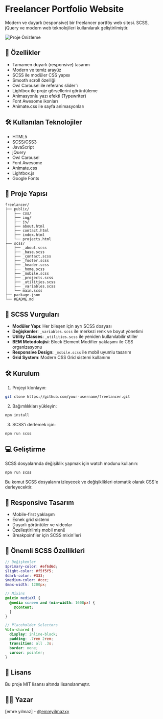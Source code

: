 # Freelancer Portfolio Website

Modern ve duyarlı (responsive) bir freelancer portföy web sitesi. SCSS, jQuery ve modern web teknolojileri kullanılarak geliştirilmiştir.

![Proje Önizleme](public/img/main-background-promote)

## 🚀 Özellikler

- Tamamen duyarlı (responsive) tasarım
- Modern ve temiz arayüz
- SCSS ile modüler CSS yapısı
- Smooth scroll özelliği
- Owl Carousel ile referans slider'ı
- Lightbox ile proje görsellerini görüntüleme
- Animasyonlu yazı efekti (Typewriter)
- Font Awesome ikonları
- Animate.css ile sayfa animasyonları

## 🛠️ Kullanılan Teknolojiler

- HTML5
- SCSS/CSS3
- JavaScript
- jQuery
- Owl Carousel
- Font Awesome
- Animate.css
- Lightbox.js
- Google Fonts

## 📂 Proje Yapısı

```
freelancer/
├── public/
│   ├── css/
│   ├── img/
│   ├── js/
│   ├── about.html
│   ├── contact.html
│   ├── index.html
│   └── projects.html
├── scss/
│   ├── _about.scss
│   ├── _base.scss
│   ├── _contact.scss
│   ├── _footer.scss
│   ├── _header.scss
│   ├── _home.scss
│   ├── _mobile.scss
│   ├── _projects.scss
│   ├── _utilities.scss
│   ├── _variables.scss
│   └── main.scss
├── package.json
└── README.md
```

## 🎨 SCSS Vurguları

- **Modüler Yapı**: Her bileşen için ayrı SCSS dosyası
- **Değişkenler**: `_variables.scss` ile merkezi renk ve boyut yönetimi
- **Utility Classes**: `_utilities.scss` ile yeniden kullanılabilir stiller
- **BEM Metodolojisi**: Block Element Modifier yaklaşımı ile CSS organizasyonu
- **Responsive Design**: `_mobile.scss` ile mobil uyumlu tasarım
- **Grid System**: Modern CSS Grid sistemi kullanımı

## 🛠️ Kurulum

1. Projeyi klonlayın:
```bash
git clone https://github.com/your-username/freelancer.git
```

2. Bağımlılıkları yükleyin:
```bash
npm install
```

3. SCSS'i derlemek için:
```bash
npm run scss
```

## 💻 Geliştirme

SCSS dosyalarında değişiklik yapmak için watch modunu kullanın:

```bash
npm run scss
```

Bu komut SCSS dosyalarını izleyecek ve değişiklikleri otomatik olarak CSS'e derleyecektir.

## 📱 Responsive Tasarım

- Mobile-first yaklaşım
- Esnek grid sistemi
- Duyarlı görüntüler ve videolar
- Özelleştirilmiş mobil menü
- Breakpoint'ler için SCSS mixin'leri

## 🎯 Önemli SCSS Özellikleri

```scss
// Değişkenler
$primary-color: #ef6d6d;
$light-color: #f5f5f5;
$dark-color: #333;
$medium-color: #ccc;
$max-width: 1200px;

// Mixins
@mixin mediaXl {
  @media screen and (min-width: 1600px) {
    @content;
  }
}

// Placeholder Selectors
%btn-shared {
  display: inline-block;
  padding: .7rem 2rem;
  transition: all .3s;
  border: none;
  cursor: pointer;
}
```

## 📄 Lisans

Bu proje MIT lisansı altında lisanslanmıştır.

## 👨‍💻 Yazar

[emre yılmaz] - [@emreyilmazxy](https://github.com/emreyilmazxy)
